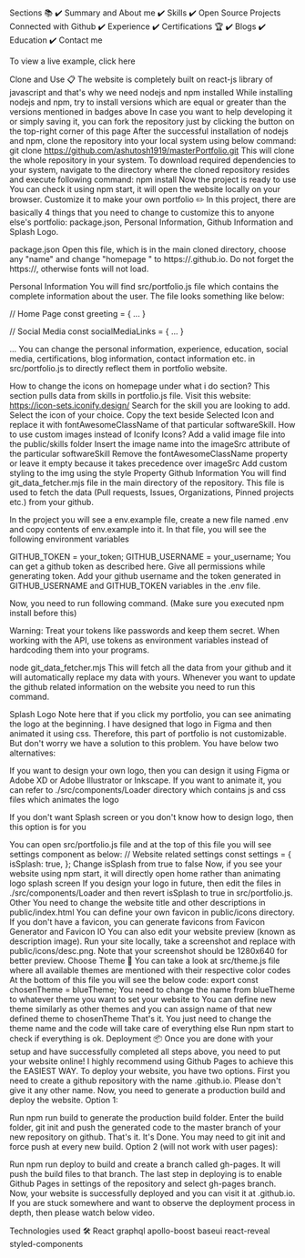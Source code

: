 Sections 📚
✔️ Summary and About me
✔️ Skills
✔️ Open Source Projects Connected with Github
✔️ Experience
✔️ Certifications 🏆
✔️ Blogs
✔️ Education
✔️ Contact me

To view a live example, click here

Clone and Use 📋
The website is completely built on react-js library of javascript and that's why we need nodejs and npm installed
While installing nodejs and npm, try to install versions which are equal or greater than the versions mentioned in badges above
In case you want to help developing it or simply saving it, you can fork the repository just by clicking the button on the top-right corner of this page
After the successful installation of nodejs and npm, clone the repository into your local system using below command:
 git clone https://github.com/ashutosh1919/masterPortfolio.git
This will clone the whole repository in your system.
To download required dependencies to your system, navigate to the directory where the cloned repository resides and execute following command:
npm install
Now the project is ready to use
You can check it using npm start, it will open the website locally on your browser.
Customize it to make your own portfolio ✏️
In this project, there are basically 4 things that you need to change to customize this to anyone else's portfolio: package.json, Personal Information, Github Information and Splash Logo.

package.json
Open this file, which is in the main cloned directory, choose any "name" and change "homepage " to https://<your-github-username>.github.io. Do not forget the https://, otherwise fonts will not load.

Personal Information
You will find src/portfolio.js file which contains the complete information about the user. The file looks something like below:

// Home Page
const greeting = {
    ...
}

// Social Media
const socialMediaLinks = {
    ...
}

...
You can change the personal information, experience, education, social media, certifications, blog information, contact information etc. in src/portfolio.js to directly reflect them in portfolio website.

How to change the icons on homepage under what i do section?
This section pulls data from skills in portfolio.js file.
Visit this website: https://icon-sets.iconify.design/
Search for the skill you are looking to add.
Select the icon of your choice.
Copy the text beside Selected Icon and replace it with fontAwesomeClassName of that particular softwareSkill.
How to use custom images instead of Iconify Icons?
Add a valid image file into the public/skills folder
Insert the image name into the imageSrc attribute of the particular softwareSkill
Remove the fontAwesomeClassName property or leave it empty because it takes precedence over imageSrc
Add custom styling to the img using the style Property
Github Information
You will find git_data_fetcher.mjs file in the main directory of the repository. This file is used to fetch the data (Pull requests, Issues, Organizations, Pinned projects etc.) from your github.

In the project you will see a env.example file, create a new file named .env and copy contents of env.example into it. In that file, you will see the following environment variables

GITHUB_TOKEN = your_token;
GITHUB_USERNAME = your_username;
You can get a github token as described here. Give all permissions while generating token. Add your github username and the token generated in GITHUB_USERNAME and GITHUB_TOKEN variables in the .env file.

Now, you need to run following command. (Make sure you executed npm install before this)

Warning: Treat your tokens like passwords and keep them secret. When working with the API, use tokens as environment variables instead of hardcoding them into your programs.

node git_data_fetcher.mjs
This will fetch all the data from your github and it will automatically replace my data with yours. Whenever you want to update the github related information on the website you need to run this command.

Splash Logo
Note here that if you click my portfolio, you can see animating the logo at the beginning. I have designed that logo in Figma and then animated it using css. Therefore, this part of portfolio is not customizable. But don't worry we have a solution to this problem. You have below two alternatives:

If you want to design your own logo, then you can design it using Figma or Adobe XD or Adobe Illustrator or Inkscape. If you want to animate it, you can refer to ./src/components/Loader directory which contains js and css files which animates the logo

If you don't want Splash screen or you don't know how to design logo, then this option is for you

You can open src/portfolio.js file and at the top of this file you will see settings component as below:
// Website related settings
const settings = {
  isSplash: true,
};
Change isSplash from true to false
Now, if you see your website using npm start, it will directly open home rather than animating logo splash screen
If you design your logo in future, then edit the files in ./src/components/Loader and then revert isSplash to true in src/portfolio.js.
Other
You need to change the website title and other descriptions in public/index.html
You can define your own favicon in public/icons directory. If you don't have a favicon, you can generate favicons from Favicon Generator and Favicon IO
You can also edit your website preview (known as description image). Run your site locally, take a screenshot and replace with public/icons/desc.png. Note that your screenshot should be 1280x640 for better preview.
Choose Theme 🌈
You can take a look at src/theme.js file where all available themes are mentioned with their respective color codes
At the bottom of this file you will see the below code:
export const chosenTheme = blueTheme;
You need to change the name from blueTheme to whatever theme you want to set your website to
You can define new theme similarly as other themes and you can assign name of that new defined theme to chosenTheme
That's it. You just need to change the theme name and the code will take care of everything else
Run npm start to check if everything is ok.
Deployment 📦
Once you are done with your setup and have successfully completed all steps above, you need to put your website online!
I highly recommend using Github Pages to achieve this the EASIEST WAY.
To deploy your website, you have two options. First you need to create a github repository with the name <your-github-username>.github.io. Please don't give it any other name.
Now, you need to generate a production build and deploy the website.
Option 1:

Run npm run build to generate the production build folder.
Enter the build folder, git init and push the generated code to the master branch of your new repository on github. That's it. It's Done.
You may need to git init and force push at every new build.
Option 2 (will not work with user pages):

Run npm run deploy to build and create a branch called gh-pages. It will push the build files to that branch.
The last step in deploying is to enable Github Pages in settings of the repository and select gh-pages branch.
Now, your website is successfully deployed and you can visit it at <your-github-username>.github.io.
If you are stuck somewhere and want to observe the deployment process in depth, then please watch below video.



Technologies used 🛠️
React
graphql
apollo-boost
baseui
react-reveal
styled-components
